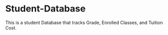 # Student-Database
This is a student Database that tracks Grade, Enrolled Classes, and Tuition Cost. 
